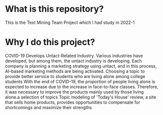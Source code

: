 # What is this repository?
This is the Text Mining Team Project which I had study in 2022-1
# Why I do this project?
COVID-19 Develops Untact-Related Industry. Various industries have developed, but among them, the untact industry is developing. Each company is planning a marketing strategy using untact, and in this process, AI-based marketing methods are being activated. Choosing a topic to provide better service to students who are living alone among college students
With the end of COVID-19, the proportion of people living alone is expected to increase due to the increase in face-to-face classes. Therefore, it was necessary to improve the products mainly used by those living alone.a selection of topics
Topic modeling of 'Today's House' review, a site that sells home products, provides opportunities to compensate for shortcomings and maximize their strengths
